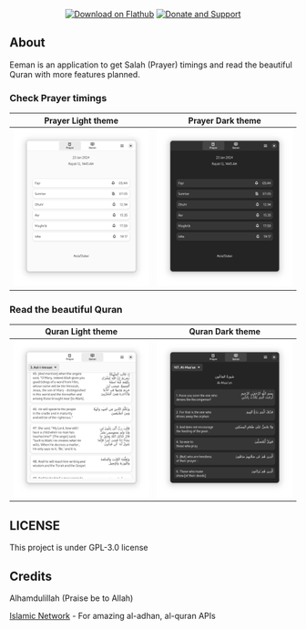 <p align="center">
<a href="https://flathub.org/apps/sh.shuriken.Eeman"><img src="https://flathub.org/assets/badges/flathub-badge-en.svg" width="160" alt="Download on Flathub"></a>
<a href='https://ko-fi.com/G2G8TLR6I' target='_blank'><img height='50' style='border:0px;height:50px;' src='https://storage.ko-fi.com/cdn/brandasset/kofi_s_tag_white.png?' border='0' alt='Donate and Support' /></a>
</p>

## About
Eeman is an application to get Salah (Prayer) timings and read the beautiful Quran with more features planned.

### Check Prayer timings
Prayer Light theme             |  Prayer Dark theme
:-------------------------:|:-------------------------:
![Prayer Light theme](.screenshots/prayer_light_theme.png)  |  ![Prayer Dark theme](.screenshots/prayer_dark_theme.png)

### Read the beautiful Quran 
Quran Light theme             |  Quran Dark theme
:-------------------------:|:-------------------------:
![Quran Light theme](.screenshots/quran_light_theme.png)  |  ![Quran Dark theme](.screenshots/quran_dark_theme.png)

## LICENSE
This project is under GPL-3.0 license

## Credits
Alhamdulillah (Praise be to Allah)

[Islamic Network](https://islamic.network/) - For amazing al-adhan, al-quran APIs

